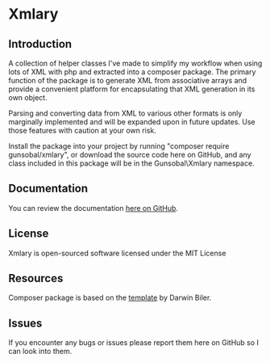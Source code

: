# Xmlary

## Introduction
A collection of helper classes I've made to simplify my workflow when using lots of XML with php and extracted into a composer package. The primary function of the package is to generate XML from associative arrays and provide a convenient platform for encapsulating that XML generation in its own object. 

Parsing and converting data from XML to various other formats is only marginally implemented and will be expanded upon in future updates. Use those features with caution at your own risk.

Install the package into your project by running "composer require gunsobal/xmlary", or download the source code here on GitHub, and any class included in this package will be in the Gunsobal\Xmlary namespace.

## Documentation
You can review the documentation [here on GitHub](https://github.com/Gunsobal/Xmlary/tree/master/docs#readme).

## License
Xmlary is open-sourced software licensed under the MIT License

## Resources
Composer package is based on the [template](http://www.darwinbiler.com/creating-composer-package-library/) by Darwin Biler.

## Issues
If you encounter any bugs or issues please report them here on GitHub so I can look into them.